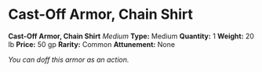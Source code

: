 # Cast-Off Armor, Chain Shirt

**Cast-Off Armor, Chain Shirt**
_Medium_
**Type:** Medium
**Quantity:** 1
**Weight:** 20 lb
**Price:** 50 gp
**Rarity:** Common
**Attunement:** None

*You can doff this armor as an action.*